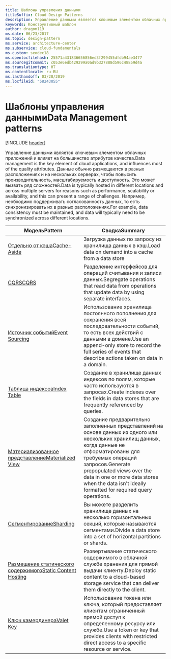 ```yaml
---
title: Шаблоны управления данными
titleSuffix: Cloud Design Patterns
description: Управление данными является ключевым элементом облачных приложений и влияет на большинство атрибутов качества. Данные обычно размещаются в разных расположениях и на нескольких серверах, чтобы повысить производительность, масштабируемость и доступность. Это может вызвать ряд сложностей. Например, необходимо поддерживать согласованность данных, то есть синхронизировать их в разных расположениях.
keywords: Конструктивный шаблон
author: dragon119
ms.date: 06/23/2017
ms.topic: design-pattern
ms.service: architecture-center
ms.subservice: cloud-fundamentals
ms.custom: seodec18
ms.openlocfilehash: 25571a431836656856ed3f299455dfdb94ae3477
ms.sourcegitcommit: c053e6edb429299a0ad9b327888d596c48859d4a
ms.translationtype: HT
ms.contentlocale: ru-RU
ms.lasthandoff: 03/20/2019
ms.locfileid: "58243055"
---
```

# <a name="data-management-patterns"></a><span data-ttu-id="72925-106">Шаблоны управления данными</span><span class="sxs-lookup"><span data-stu-id="72925-106">Data Management patterns</span></span>

[!INCLUDE [header](../../_includes/header.md)]

<span data-ttu-id="72925-107">Управление данными является ключевым элементом облачных приложений и влияет на большинство атрибутов качества.</span><span class="sxs-lookup"><span data-stu-id="72925-107">Data management is the key element of cloud applications, and influences most of the quality attributes.</span></span> <span data-ttu-id="72925-108">Данные обычно размещаются в разных расположениях и на нескольких серверах, чтобы повысить производительность, масштабируемость и доступность. Это может вызвать ряд сложностей.</span><span class="sxs-lookup"><span data-stu-id="72925-108">Data is typically hosted in different locations and across multiple servers for reasons such as performance, scalability or availability, and this can present a range of challenges.</span></span> <span data-ttu-id="72925-109">Например, необходимо поддерживать согласованность данных, то есть синхронизировать их в разных расположениях.</span><span class="sxs-lookup"><span data-stu-id="72925-109">For example, data consistency must be maintained, and data will typically need to be synchronized across different locations.</span></span>

|                        <span data-ttu-id="72925-110">Модель</span><span class="sxs-lookup"><span data-stu-id="72925-110">Pattern</span></span>                         |                                                                  <span data-ttu-id="72925-111">Сводка</span><span class="sxs-lookup"><span data-stu-id="72925-111">Summary</span></span>                                                                  |
|--------------------------------------------------------|-------------------------------------------------------------------------------------------------------------------------------------------|
|            [<span data-ttu-id="72925-112">Отдельно от кэша</span><span class="sxs-lookup"><span data-stu-id="72925-112">Cache-Aside</span></span>](../cache-aside.md)            |                                            <span data-ttu-id="72925-113">Загрузка данных по запросу из хранилища данных в кэш.</span><span class="sxs-lookup"><span data-stu-id="72925-113">Load data on demand into a cache from a data store</span></span>                                             |
|                   [<span data-ttu-id="72925-114">CQRS</span><span class="sxs-lookup"><span data-stu-id="72925-114">CQRS</span></span>](../cqrs.md)                   |                    <span data-ttu-id="72925-115">Разделение интерфейсов для операций считывания и записи данных.</span><span class="sxs-lookup"><span data-stu-id="72925-115">Segregate operations that read data from operations that update data by using separate interfaces.</span></span>                     |
|         [<span data-ttu-id="72925-116">Источник событий</span><span class="sxs-lookup"><span data-stu-id="72925-116">Event Sourcing</span></span>](../event-sourcing.md)         |               <span data-ttu-id="72925-117">Использование хранилища постоянного пополнения для сохранения всей последовательности событий, то есть всех действий с данными в домене.</span><span class="sxs-lookup"><span data-stu-id="72925-117">Use an append-only store to record the full series of events that describe actions taken on data in a domain.</span></span>               |
|            [<span data-ttu-id="72925-118">Таблица индексов</span><span class="sxs-lookup"><span data-stu-id="72925-118">Index Table</span></span>](../index-table.md)            |                         <span data-ttu-id="72925-119">Создание в хранилище данных индексов по полям, которые часто используются в запросах.</span><span class="sxs-lookup"><span data-stu-id="72925-119">Create indexes over the fields in data stores that are frequently referenced by queries.</span></span>                          |
|      [<span data-ttu-id="72925-120">Материализованное представление</span><span class="sxs-lookup"><span data-stu-id="72925-120">Materialized View</span></span>](../materialized-view.md)      | <span data-ttu-id="72925-121">Создание предварительно заполненных представлений на основе данных из одного или нескольких хранилищ данных, когда данные не отформатированы для требуемых операций запросов.</span><span class="sxs-lookup"><span data-stu-id="72925-121">Generate prepopulated views over the data in one or more data stores when the data isn't ideally formatted for required query operations.</span></span> |
|               [<span data-ttu-id="72925-122">Сегментирование</span><span class="sxs-lookup"><span data-stu-id="72925-122">Sharding</span></span>](../sharding.md)               |                                    <span data-ttu-id="72925-123">Вы можете разделить хранилище данных на несколько горизонтальных секций, которые называются сегментами.</span><span class="sxs-lookup"><span data-stu-id="72925-123">Divide a data store into a set of horizontal partitions or shards.</span></span>                                     |
| [<span data-ttu-id="72925-124">Размещение статического содержимого</span><span class="sxs-lookup"><span data-stu-id="72925-124">Static Content Hosting</span></span>](../static-content-hosting.md) |                   <span data-ttu-id="72925-125">Развертывание статического содержимого в облачной службе хранения для прямой выдачи клиенту.</span><span class="sxs-lookup"><span data-stu-id="72925-125">Deploy static content to a cloud-based storage service that can deliver them directly to the client.</span></span>                    |
|              [<span data-ttu-id="72925-126">Ключ камердинера</span><span class="sxs-lookup"><span data-stu-id="72925-126">Valet Key</span></span>](../valet-key.md)              |                 <span data-ttu-id="72925-127">Использование токена или ключа, который предоставляет клиентам ограниченный прямой доступ к определенному ресурсу или службе.</span><span class="sxs-lookup"><span data-stu-id="72925-127">Use a token or key that provides clients with restricted direct access to a specific resource or service.</span></span>                 |

